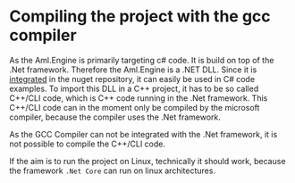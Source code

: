 # Compiling the project with the gcc compiler

As the Aml.Engine is primarily targeting c# code. It is build on top of the .Net framework.
Therefore the Aml.Engine is a .NET DLL. Since it is [integrated](https://www.nuget.org/packages/Aml.Engine) in the nuget repository, it can easily be used in C# code examples. 
To import this DLL in a C++ project, it has to be so called C++/CLI code, which is C++ code running in the .Net framework.
This C++/CLI code can in the moment only be compiled by the microsoft compiler, because the compiler uses the .Net framework.

As the GCC Compiler can not be integrated with the .Net framework, it is not possible to compile the C++/CLI code.
 
 If the aim is to run the project on Linux, technically it should work, because the framework ``.Net Core`` can run on linux architectures.